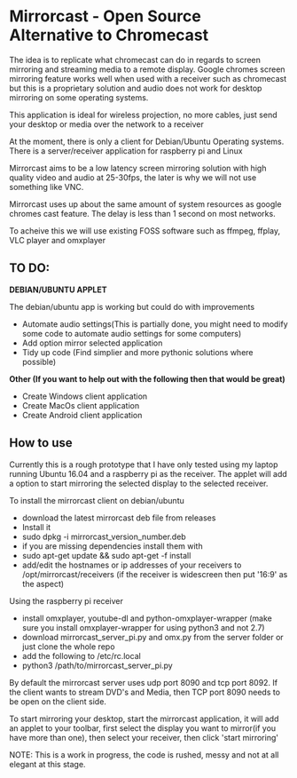 <h1>Mirrorcast - Open Source Alternative to Chromecast</h1>

<p>The idea is to replicate what chromecast can do in regards to screen mirroring and streaming media to a remote display. 
Google chromes screen mirroring feature works well when used with a receiver such as chromecast but this is a proprietary solution and audio does not work for desktop mirroring on some operating systems.</p>

<p>This application is ideal for wireless projection, no more cables, just send your desktop or media over the network to a receiver</P> 

<p>At the moment, there is only a client for Debian/Ubuntu Operating systems. There is a server/receiver application for raspberry pi and Linux</p>

<p>Mirrorcast aims to be a low latency screen mirroring solution with high quality video and audio at 25-30fps, the later is why we will not use something like VNC.</p>

<p>Mirrorcast uses up about the same amount of system resources as google chromes cast feature. The delay is less than 1 second on most networks.</p>

<p>To acheive this we will use existing FOSS software such as ffmpeg, ffplay, VLC player and omxplayer</p>

<h2>TO DO:</h2>

<b>DEBIAN/UBUNTU APPLET</b>

<p>The debian/ubuntu app is working but could do with improvements</p>

<ul><li>Automate audio settings(This is partially done, you might need to modify some code to automate audio settings for some computers)</li>
<li>Add option mirror selected application</li>
<li>Tidy up code (Find simplier and more pythonic solutions where possible)</li></ul>

<b>Other (If you want to help out with the following then that would be great)</b>
<ul><li>Create Windows client application</li>
<li>Create MacOs client application</li>
<li>Create Android client application</li></ul>

<h2>How to use</h2>

<p>Currently this is a rough prototype that I have only tested using my laptop running Ubuntu 16.04 and a raspberry pi as the receiver. The applet will add a option to start mirroring the selected display to the selected receiver.</p>

<p>To install the mirrorcast client on debian/ubuntu<ul>
<li>download the latest mirrorcast deb file from releases</li>
<li>Install it</li>
<li>sudo dpkg -i mirrorcast_version_number.deb</li>
<li>if you are missing dependencies install them with</li>
<li>sudo apt-get update && sudo apt-get -f install</li>
<li>add/edit the hostnames or ip addresses of your receivers to /opt/mirrorcast/receivers (if the receiver is widescreen then put '16:9' as the aspect)</li></ul></p>

<p>Using the raspberry pi receiver<ul>
<li>install omxplayer, youtube-dl and python-omxplayer-wrapper (make sure you install omxplayer-wrapper for using python3 and not 2.7)</li>
<li>download mirrorcast_server_pi.py and omx.py from the server folder or just clone the whole repo</li>
<li>add the following to /etc/rc.local</li>
<li>python3 /path/to/mirrorcast_server_pi.py</li>
</ul></p>

<p>By default the mirrorcast server uses udp port 8090 and tcp port 8092. If the client wants to stream DVD's and Media, then TCP port 8090 needs to be open on the client side.</p>

<p>To start mirroring your desktop, start the mirrorcast application, it will add an applet to your toolbar, first select the display you want to mirror(if you have more than one), then select your receiver, then click 'start mirroring'</p>

<p>NOTE: This is a work in progress, the code is rushed, messy and not at all elegant at this stage. </p>
